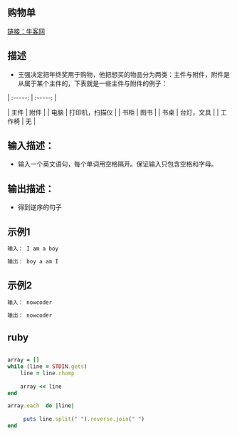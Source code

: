 ##  购物单

<to be done>

[链接：牛客网](https://www.nowcoder.com/questionTerminal/69ef2267aafd4d52b250a272fd27052c)

## 描述

- 王强决定把年终奖用于购物，他把想买的物品分为两类：主件与附件，附件是从属于某个主件的，下表就是一些主件与附件的例子：



| :-----: | :-----: |

| 主件 | 附件 |
| 电脑 | 打印机，扫描仪 |
| 书柜 | 图书 |
| 书桌 | 台灯，文具 |
| 工作椅 | 无 |
  

## 输入描述：
- 输入一个英文语句，每个单词用空格隔开。保证输入只包含空格和字母。


## 输出描述：
- 得到逆序的句子






## 示例1

```bash
输入： I am a boy

输出： boy a am I

```



## 示例2

```bash
输入： nowcoder

输出： nowcoder

```

## ruby

```ruby 

array = []
while (line = STDIN.gets)
    line = line.chomp
    
    array << line
end

array.each  do |line|
    
     puts line.split(" ").reverse.join(" ")
end


```